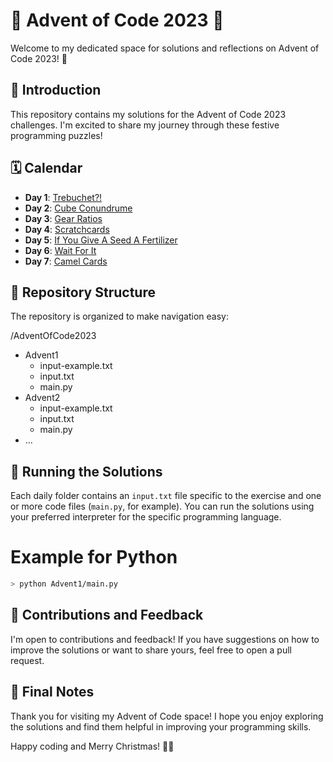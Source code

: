 # 🎄 Advent of Code 2023 🎅

Welcome to my dedicated space for solutions and reflections on Advent of Code 2023! 🌟

## 🚀 Introduction

This repository contains my solutions for the Advent of Code 2023 challenges. I'm excited to share my journey through these festive programming puzzles!

## 🗓️ Calendar

- **Day 1**: [Trebuchet?!](https://adventofcode.com/2023/day/1)
- **Day 2**: [Cube Conundrume](https://adventofcode.com/2023/day/2)
- **Day 3**: [Gear Ratios](https://adventofcode.com/2023/day/3)
- **Day 4**: [Scratchcards](https://adventofcode.com/2023/day/4)
- **Day 5**: [If You Give A Seed A Fertilizer](https://adventofcode.com/2023/day/5)
- **Day 6**: [Wait For It](https://adventofcode.com/2023/day/6)
- **Day 7**: [Camel Cards](https://adventofcode.com/2023/day/7)
<!--
- **Day 8**: [Wait For It](https://adventofcode.com/2023/day/8)
- **Day 9**: [Wait For It](https://adventofcode.com/2023/day/9)
- **Day 10**: [Wait For It](https://adventofcode.com/2023/day/10)
- **Day 11**: [Wait For It](https://adventofcode.com/2023/day/11)
- **Day 12**: [Wait For It](https://adventofcode.com/2023/day/12)
- **Day 13**: [Wait For It](https://adventofcode.com/2023/day/13)
- **Day 14**: [Wait For It](https://adventofcode.com/2023/day/14)
- **Day 15**: [Wait For It](https://adventofcode.com/2023/day/15)
- **Day 16**: [Wait For It](https://adventofcode.com/2023/day/16)
- **Day 17**: [Wait For It](https://adventofcode.com/2023/day/17)
- **Day 18**: [Wait For It](https://adventofcode.com/2023/day/18)
- **Day 19**: [Wait For It](https://adventofcode.com/2023/day/19)
- **Day 20**: [Wait For It](https://adventofcode.com/2023/day/20)
- **Day 21**: [Wait For It](https://adventofcode.com/2023/day/21)
- **Day 22**: [Wait For It](https://adventofcode.com/2023/day/22)
- **Day 23**: [Wait For It](https://adventofcode.com/2023/day/23)
- **Day 24**: [Wait For It](https://adventofcode.com/2023/day/24)
- **Day 25**: [Wait For It](https://adventofcode.com/2023/day/25)
 -->
## 📂 Repository Structure

The repository is organized to make navigation easy:

/AdventOfCode2023

- Advent1
  - input-example.txt
  - input.txt
  - main.py
- Advent2
  - input-example.txt
  - input.txt
  - main.py
- ...

## 🤖 Running the Solutions

Each daily folder contains an `input.txt` file specific to the exercise and one or more code files (`main.py`, for example). You can run the solutions using your preferred interpreter for the specific programming language.

# Example for Python

```bash
> python Advent1/main.py
```

## 🎁 Contributions and Feedback

I'm open to contributions and feedback! If you have suggestions on how to improve the solutions or want to share yours, feel free to open a pull request.

## 📜 Final Notes

Thank you for visiting my Advent of Code space! I hope you enjoy exploring the solutions and find them helpful in improving your programming skills.

Happy coding and Merry Christmas! 🎁🎉
